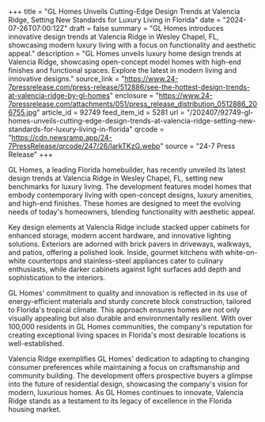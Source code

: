 +++
title = "GL Homes Unveils Cutting-Edge Design Trends at Valencia Ridge, Setting New Standards for Luxury Living in Florida"
date = "2024-07-26T07:00:12Z"
draft = false
summary = "GL Homes introduces innovative design trends at Valencia Ridge in Wesley Chapel, FL, showcasing modern luxury living with a focus on functionality and aesthetic appeal."
description = "GL Homes unveils luxury home design trends at Valencia Ridge, showcasing open-concept model homes with high-end finishes and functional spaces. Explore the latest in modern living and innovative designs."
source_link = "https://www.24-7pressrelease.com/press-release/512886/see-the-hottest-design-trends-at-valencia-ridge-by-gl-homes"
enclosure = "https://www.24-7pressrelease.com/attachments/051/press_release_distribution_0512886_206755.jpg"
article_id = 92749
feed_item_id = 5281
url = "/202407/92749-gl-homes-unveils-cutting-edge-design-trends-at-valencia-ridge-setting-new-standards-for-luxury-living-in-florida"
qrcode = "https://cdn.newsramp.app/24-7PressRelease/qrcode/247/26/larkTKzG.webp"
source = "24-7 Press Release"
+++

<p>GL Homes, a leading Florida homebuilder, has recently unveiled its latest design trends at Valencia Ridge in Wesley Chapel, FL, setting new benchmarks for luxury living. The development features model homes that embody contemporary living with open-concept designs, luxury amenities, and high-end finishes. These homes are designed to meet the evolving needs of today's homeowners, blending functionality with aesthetic appeal.</p><p>Key design elements at Valencia Ridge include stacked upper cabinets for enhanced storage, modern accent hardware, and innovative lighting solutions. Exteriors are adorned with brick pavers in driveways, walkways, and patios, offering a polished look. Inside, gourmet kitchens with white-on-white countertops and stainless-steel appliances cater to culinary enthusiasts, while darker cabinets against light surfaces add depth and sophistication to the interiors.</p><p>GL Homes' commitment to quality and innovation is reflected in its use of energy-efficient materials and sturdy concrete block construction, tailored to Florida's tropical climate. This approach ensures homes are not only visually appealing but also durable and environmentally resilient. With over 100,000 residents in GL Homes communities, the company's reputation for creating exceptional living spaces in Florida's most desirable locations is well-established.</p><p>Valencia Ridge exemplifies GL Homes' dedication to adapting to changing consumer preferences while maintaining a focus on craftsmanship and community building. The development offers prospective buyers a glimpse into the future of residential design, showcasing the company's vision for modern, luxurious homes. As GL Homes continues to innovate, Valencia Ridge stands as a testament to its legacy of excellence in the Florida housing market.</p>